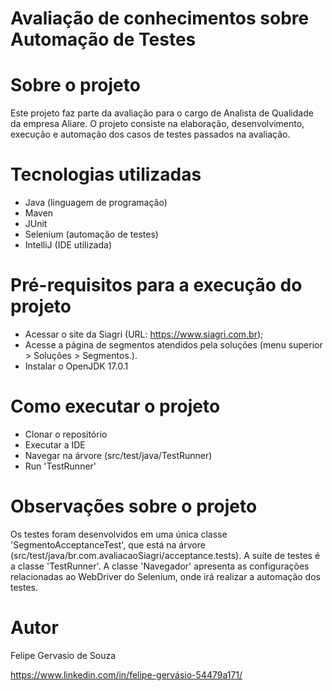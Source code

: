 # Avaliação de conhecimentos sobre Automação de Testes 

# Sobre o projeto

Este projeto faz parte da avaliação para o cargo de Analista de Qualidade da empresa Aliare. O projeto consiste na elaboração, desenvolvimento, execução e automação dos casos de testes passados na avaliação.

# Tecnologias utilizadas
- Java (linguagem de programação)
- Maven
- JUnit
- Selenium (automação de testes)
- IntelliJ (IDE utilizada)

# Pré-requisitos para a execução do projeto
- Acessar o site da Siagri (URL: https://www.siagri.com.br);
- Acesse a página de segmentos atendidos pela soluções (menu superior > Soluções > Segmentos.).
- Instalar o OpenJDK 17.0.1

# Como executar o projeto
- Clonar o repositório
- Executar a IDE
- Navegar na árvore (src/test/java/TestRunner)
- Run 'TestRunner'

# Observações sobre o projeto
Os testes foram desenvolvidos em uma única classe 'SegmentoAcceptanceTest', que está na árvore (src/test/java/br.com.avaliacaoSiagri/acceptance.tests).
A suíte de testes é a classe 'TestRunner'.
A classe 'Navegador' apresenta as configurações relacionadas ao WebDriver do Selenium, onde irá realizar a automação dos testes.

# Autor
Felipe Gervasio de Souza

https://www.linkedin.com/in/felipe-gervásio-54479a171/
